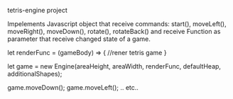 tetris-engine project

Impelements Javascript object 
that receive commands: start(), moveLeft(), moveRight(), moveDown(), rotate(), rotateBack()
and receive Function as parameter that receive changed state of a game.

let renderFunc = (gameBody) => {
 //rener tetris game
}

let game = new Engine(areaHeight, areaWidth, renderFunc, defaultHeap, additionalShapes);

game.moveDown();
game.moveLeft(); .. etc..


